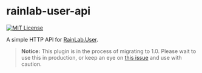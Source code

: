 # rainlab-user-api

[![MIT License](https://img.shields.io/badge/license-MIT-blue.svg)](https://github.com/vuetober/rainlab-user-api/blob/master/LICENSE)

A simple HTTP API for [RainLab.User](https://github.com/rainlab/user-plugin).

> **Notice:** This plugin is in the process of migrating to 1.0. Please wait to use this in production, or keep an eye on [this issue](https://github.com/vuetober/rainlab-user-api/issues/1) and use with caution.
